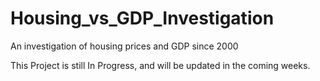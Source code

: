 # Housing_vs_GDP_Investigation
An investigation of housing prices and GDP since 2000

This Project is still In Progress, and will be updated in the coming weeks. 
